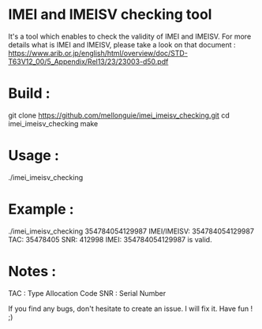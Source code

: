 # IMEI and IMEISV checking tool

It's a tool which enables to check the validity of IMEI and IMEISV.
For more details what is IMEI and IMEISV, please take a look on that document : https://www.arib.or.jp/english/html/overview/doc/STD-T63V12_00/5_Appendix/Rel13/23/23003-d50.pdf

# Build :
git clone https://github.com/mellonguie/imei_imeisv_checking.git 
cd imei_imeisv_checking
make

# Usage :
./imei_imeisv_checking <my-imei-imeisv>

# Example :
./imei_imeisv_checking 354784054129987
IMEI/IMEISV: 354784054129987
TAC: 35478405
SNR: 412998
IMEI: 354784054129987 is valid.

# Notes :
TAC : Type Allocation Code
SNR : Serial Number

If you find any bugs, don't hesitate to create an issue. I will fix it. Have fun ! ;)
